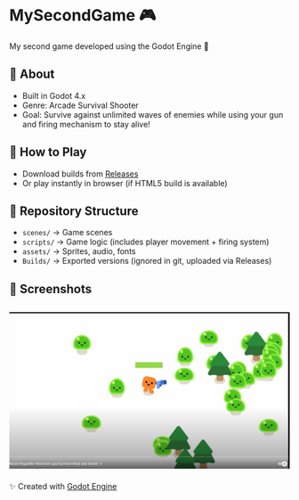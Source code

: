 # MySecondGame 🎮
My second game developed using the Godot Engine 🚀

## 🔹 About
- Built in Godot 4.x
- Genre: Arcade Survival Shooter
- Goal: Survive against unlimited waves of enemies while using your gun and firing mechanism to stay alive!

## 🔹 How to Play
- Download builds from [Releases](../../releases)
- Or play instantly in browser (if HTML5 build is available)

## 🔹 Repository Structure
- `scenes/` → Game scenes
- `scripts/` → Game logic (includes player movement + firing system)
- `assets/` → Sprites, audio, fonts
- `Builds/` → Exported versions (ignored in git, uploaded via Releases)

## 🔹 Screenshots
![Gameplay Screenshot](https://raw.githubusercontent.com/Meghana-M-Gowda/My_Second_Game/84dbdf5c91127043cd9877afc0ca44728a605c24/Screenshot.png.png)
---
✨ Created with [Godot Engine](https://godotengine.org/)
